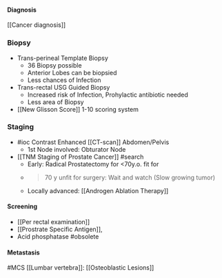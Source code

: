 #### Diagnosis
[[Cancer diagnosis]]
### Biopsy
- Trans-perineal Template Biopsy
	- 36 Biopsy possible
	- Anterior Lobes can be biopsied
	- Less chances of Infection
- Trans-rectal USG Guided Biopsy
	- Increased risk of Infection, Prohylactic antibiotic needed
	- Less area of Biopsy
- [[New Glisson Score]] 1-10 scoring system

### Staging
- #ioc Contrast Enhanced [[CT-scan]] Abdomen/Pelvis
	- 1st Node involved: Obturator Node
- [[TNM Staging of Prostate Cancer]] #search 
	- Early: Radical Prostatectomy for <70y.o. fit for 
	- >70 y unfit for surgery: Wait and watch (Slow growing tumor)
	- Locally advanced: [[Androgen Ablation Therapy]] 

#### Screening
- [[Per rectal examination]]
- [[Prostrate Specific Antigen]], 	
- Acid phosphatase #obsolete 

#### Metastasis
#MCS [[Lumbar vertebra]]: [[Osteoblastic Lesions]]
